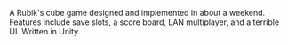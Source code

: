 A Rubik's cube game designed and implemented in about a weekend. Features include save slots, a score board, LAN multiplayer, and a terrible UI. Written in Unity.

